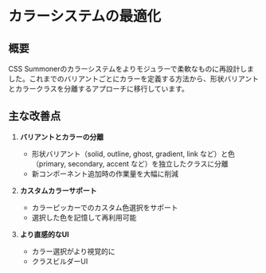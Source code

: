# カラーシステムの最適化

## 概要

CSS Summonerのカラーシステムをよりモジュラーで柔軟なものに再設計しました。これまでのバリアントごとにカラーを定義する方法から、形状バリアントとカラークラスを分離するアプローチに移行しています。

## 主な改善点

1. **バリアントとカラーの分離**

   - 形状バリアント（solid, outline, ghost, gradient, link など）と色（primary, secondary, accent など）を独立したクラスに分離
   - 新コンポーネント追加時の作業量を大幅に削減

2. **カスタムカラーサポート**

   - カラーピッカーでのカスタム色選択をサポート
   - 選択した色を記憶して再利用可能

3. **より直感的なUI**
   - カラー選択がより視覚的に
   - クラスビルダーUI
